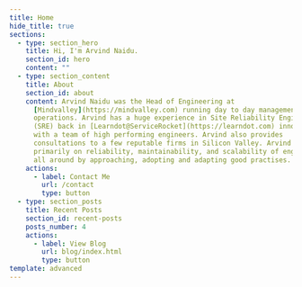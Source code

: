 ```yaml
---
title: Home
hide_title: true
sections:
  - type: section_hero
    title: Hi, I'm Arvind Naidu.
    section_id: hero
    content: ""
  - type: section_content
    title: About
    section_id: about
    content: Arvind Naidu was the Head of Engineering at
      [Mindvalley](https://mindvalley.com) running day to day management and
      operations. Arvind has a huge experience in Site Reliability Engineer
      (SRE) back in [Learndot@ServiceRocket](https://learndot.com) innovating
      with a team of high performing engineers. Arvind also provides
      consultations to a few reputable firms in Silicon Valley. Arvind focuses
      primarily on reliability, maintainability, and scalability of engineering
      all around by approaching, adopting and adapting good practises.
    actions:
      - label: Contact Me
        url: /contact
        type: button
  - type: section_posts
    title: Recent Posts
    section_id: recent-posts
    posts_number: 4
    actions:
      - label: View Blog
        url: blog/index.html
        type: button
template: advanced
---
```

